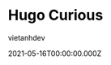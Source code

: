 ---
title: Hugo Curious
github: https://github.com/vietanhdev/hugo-curious
demo: https://hugo-curious.aicurious.io/
author: vietanhdev
date: 2021-05-16T00:00:00.000Z
ssg:
  - Hugo
cms:
  - Markdown
  - NetlifyCMS
css:
  - SCSS
category:
  - Blog
  - Portfolio
description: >-
  A modern and full-featured Hugo theme for personal blog. Blogs, Notes,
  Projects, Contact form, Subscriber form, Comments...
draft: true
publish_date: '2021-04-24T16:03:04Z'
update_date: '2021-12-25T05:30:21Z'
github_star: 19
github_fork: 16
---